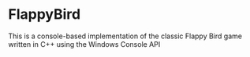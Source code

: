 # FlappyBird
This is a console-based implementation of the classic Flappy Bird game written in C++  using the Windows Console API
